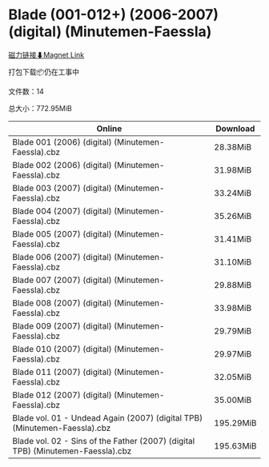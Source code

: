 # Blade (001-012+) (2006-2007) (digital) (Minutemen-Faessla)

[磁力链接⬇Magnet Link](magnet:?xt=urn:btih:1a77e3dd41f080bdd162bb3e5bfa41d8e6e756e4&dn=Blade%20%28001-012%2B%29%20%282006-2007%29%20%28digital%29%20%28Minutemen-Faessla%29)

打包下载📦仍在工事中

文件数：14

总大小：772.95MiB

Online | Download
--- | ---
Blade 001 (2006) (digital) (Minutemen-Faessla).cbz | 28.38MiB
Blade 002 (2006) (digital) (Minutemen-Faessla).cbz | 31.98MiB
Blade 003 (2007) (digital) (Minutemen-Faessla).cbz | 33.24MiB
Blade 004 (2007) (digital) (Minutemen-Faessla).cbz | 35.26MiB
Blade 005 (2007) (digital) (Minutemen-Faessla).cbz | 31.41MiB
Blade 006 (2007) (digital) (Minutemen-Faessla).cbz | 31.10MiB
Blade 007 (2007) (digital) (Minutemen-Faessla).cbz | 29.88MiB
Blade 008 (2007) (digital) (Minutemen-Faessla).cbz | 33.98MiB
Blade 009 (2007) (digital) (Minutemen-Faessla).cbz | 29.79MiB
Blade 010 (2007) (digital) (Minutemen-Faessla).cbz | 29.97MiB
Blade 011 (2007) (digital) (Minutemen-Faessla).cbz | 32.05MiB
Blade 012 (2007) (digital) (Minutemen-Faessla).cbz | 35.00MiB
Blade vol. 01 - Undead Again (2007) (digital TPB) (Minutemen-Faessla).cbz | 195.29MiB
Blade vol. 02 - Sins of the Father (2007) (digital TPB) (Minutemen-Faessla).cbz | 195.63MiB